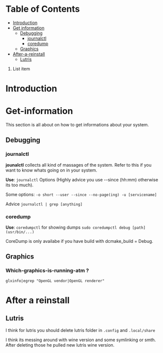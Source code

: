 # Table of Contents

- [Introduction](#Introduction)
- [Get information](#Get-information)
	- [Debugging](#Debugging)
		- [journalctl](#jounalctl)
		- [coredump](#coredump)
	- [Graphics](#Which-graphics-is-running-atm?)
- [After-a-reinstall](#After-a-reinstall)
	- [Lutris](#Lutris)

1. List item

# Introduction

# Get-information

This section is all about on how to get informations about your system.

## Debugging

### journalctl

**jounalctl** collects all kind of massages of the system. Refer to this if you want to know whats going on in your system.

**Use**:
`journalctl`
Options (Highly advice you use --since (hh:mm) otherwise its too much).

Some options:
`-o short --user --since --no-page(ing) -u [servicename]`

Advice
`journalctl | grep [anything]`

### coredump
**Use**:
`coredumpctl` for showing dumps
`sudo coredumpctl debug [path] (usr/bin/...)`

CoreDump is only availabe if you have build with dcmake_build = Debug.

## Graphics

### Which-graphics-is-running-atm ?

`glxinfo|egrep "OpenGL vendor|OpenGL renderer"`

# After a reinstall

## Lutris

I think for lutris you should delete lutris folder in
`.config`
and
`.local/share`

I think its messing around with wine version and some symlinking or smth. After deleting those he pulled new lutris wine version.
